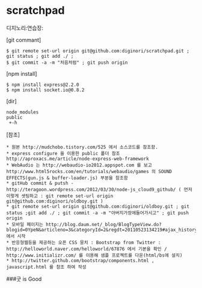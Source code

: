 scratchpad
==========

디지노리:연습장:

[git commant]

    $ git remote set-url origin git@github.com:diginori/scratchpad.git ; git status ; git add ./ ; 
    $ git commit -a -m "처음처럼" ; git push origin
    

[npm install]

    $ npm install express@2.2.0
    $ npm install socket.io@0.8.2
    
[dir]

    node_modules
    public
     +-h

[참조]

    * 원본 http://mudchobo.tistory.com/525 에서 소스코드를 참조함.
    * express configure 을 이용한 public 폴더 참조 http://aproxacs.me/article/node-express-web-framework
    * WebAudio 는 http://webaudio-io2012.appspot.com 를 보고 http://www.html5rocks.com/en/tutorials/webaudio/games 의 SOUND EFFECTS(gun.js & buffer-loader.js) 부분을 참조함
    * gitHub commit & putsh - http://teragoon.wordpress.com/2012/03/30/node-js_cloud9_github/ ( 먼저 이렇게 셋팅하고 : git remote set-url origin git@github.com:diginori/oldboy.git )
    * git remote set-url origin git@github.com:diginori/oldboy.git ; git status ;git add ./ ; git commit -a -m "아버지가장에들어가시고" ; git push origin
    * 모바일 페이지는 http://blog.daum.net/_blog/BlogTypeView.do?blogid=0YpeN&articleno=3&categoryId=2&regdt=20110523134219#ajax_history_home 에서 시작
    * 반응형웹등을 제공하는 오픈 CSS 뭉치 : Bootstrap from Twitter : http://helloworld.naver.com/helloworld/67876 에서 기본을 확인 / http://www.initializr.com/ 를 이용해 샘플 프로젝트를 다운(html/bs에 설치)
    * http://twitter.github.com/bootstrap/components.html , javascript.html 를 참조 하여 작성

###굿 is Good
